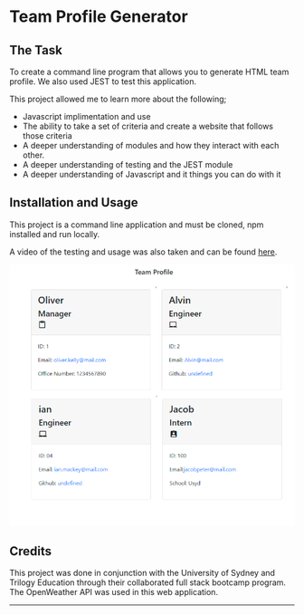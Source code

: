 # Team Profile Generator

## The Task

To create a command line program that allows you to generate HTML team profile. We also used JEST to test this application.

This project allowed me to learn more about the following;
- Javascript implimentation and use
- The ability to take a set of criteria and create a website that follows those criteria
- A deeper understanding of modules and how they interact with each other.
- A deeper understanding of testing and the JEST module
- A deeper understanding of Javascript and it things you can do with it

## Installation and Usage

This project is a command line application and must be cloned, npm installed and run locally.

A video of the testing and usage was also taken and can be found [here](https://drive.google.com/file/d/1To8RcPJ_0bVb4t0rveIg-VIk7JcYKk4x/view).

![Alt text](./assets/graphics/screenshot.png?raw=true "Screenshot of my web page")



## Credits

This project was done in conjunction with the University of Sydney and Trilogy Education through their collaborated full stack bootcamp program. The OpenWeather API was used in this web application.

---
